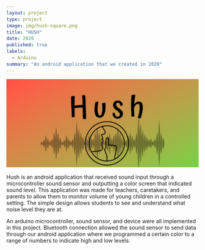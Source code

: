 ```yaml
---
layout: project
type: project
image: img/hush-square.png
title: "HUSH"
date: 2020
published: true
labels:
  - Arduino
summary: "An android application that we created in 2020"
---
```


<img class="img-fluid" src="../img/hush-header.png">

Hush is an android application that received sound input through a microcontroller sound sensor and outputting a color screen that indicated sound level. This application was made for teachers, caretakers, and parents to allow them to monitor volume of young children in a controlled setting. The simple design allows students to see and understand what noise level they are at.

An arduino microcontroller, sound sensor, and device were all implemented in this project. Bluetooth connection allowed the sound sensor to send data through our android application where we programmed a certain color to a range of numbers to indicate high and low levels.


